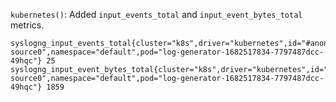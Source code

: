 `kubernetes()`: Added `input_events_total` and `input_event_bytes_total` metrics.

```
syslogng_input_events_total{cluster="k8s",driver="kubernetes",id="#anon-source0",namespace="default",pod="log-generator-1682517834-7797487dcc-49hqc"} 25
syslogng_input_event_bytes_total{cluster="k8s",driver="kubernetes",id="#anon-source0",namespace="default",pod="log-generator-1682517834-7797487dcc-49hqc"} 1859
```

